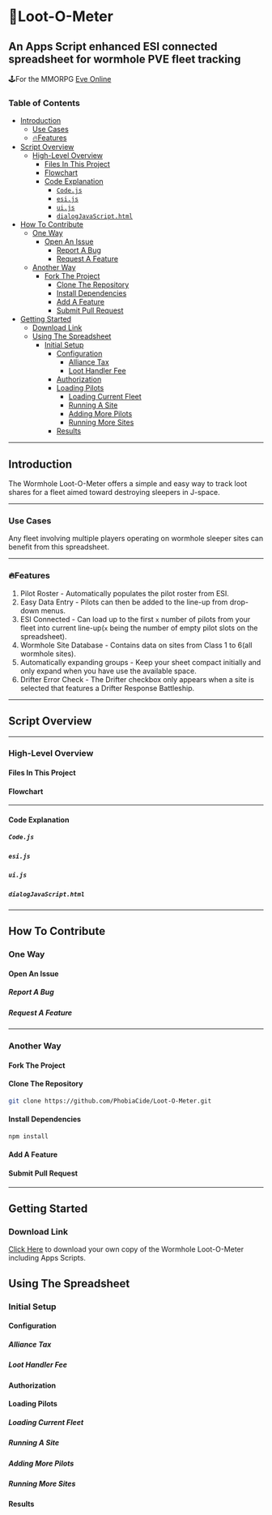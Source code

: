 # 🎁Loot-O-Meter <!-- omit from toc -->

## An Apps Script enhanced ESI connected spreadsheet for wormhole PVE fleet tracking <!-- omit from toc -->

🕹️For the MMORPG [Eve Online](https://www.eveonline.com)

### Table of Contents <!-- omit from toc -->

- [Introduction](#introduction)
  - [Use Cases](#use-cases)
  - [🔥Features](#🔥features)
- [Script Overview](#script-overview)
  - [High-Level Overview](#high-level-overview)
    - [Files In This Project](#files-in-this-project)
    - [Flowchart](#flowchart)
    - [Code Explanation](#code-explanation)
      - [`Code.js`](#codejs)
      - [`esi.js`](#esijs)
      - [`ui.js`](#uijs)
      - [`dialogJavaScript.html`](#dialogjavascripthtml)
- [How To Contribute](#how-to-contribute)
  - [One Way](#one-way)
    - [Open An Issue](#open-an-issue)
      - [Report A Bug](#report-a-bug)
      - [Request A Feature](#request-a-feature)
  - [Another Way](#another-way)
    - [Fork The Project](#fork-the-project)
      - [Clone The Repository](#clone-the-repository)
      - [Install Dependencies](#install-dependencies)
      - [Add A Feature](#add-a-feature)
      - [Submit Pull Request](#submit-pull-request)
- [Getting Started](#getting-started)
  - [Download Link](#download-link)
  - [Using The Spreadsheet](#using-the-spreadsheet)
    - [Initial Setup](#initial-setup)
      - [Configuration](#configuration)
        - [Alliance Tax](#alliance-tax)
        - [Loot Handler Fee](#loot-handler-fee)
      - [Authorization](#authorization)
      - [Loading Pilots](#loading-pilots)
        - [Loading Current Fleet](#loading-current-fleet)
        - [Running A Site](#running-a-site)
        - [Adding More Pilots](#adding-more-pilots)
        - [Running More Sites](#running-more-sites)
      - [Results](#results)


---

## Introduction

The Wormhole Loot-O-Meter offers a simple and easy way to track loot shares for a fleet aimed toward destroying sleepers in J-space.

---

### Use Cases

Any fleet involving multiple players operating on wormhole sleeper sites can benefit from this spreadsheet.

---

### 🔥Features

1. Pilot Roster - Automatically populates the pilot roster from ESI.
2. Easy Data Entry - Pilots can then be added to the line-up from drop-down menus.  
3. ESI Connected - Can load up to the first `x` number of pilots from your fleet into current line-up(`x` being the number of empty pilot slots on the spreadsheet).
4. Wormhole Site Database - Contains data on sites from Class 1 to 6(all wormhole sites).
5. Automatically expanding groups - Keep your sheet compact initially and only expand when you have use the available space.
6. Drifter Error Check - The Drifter checkbox only appears when a site is selected that features a Drifter Response Battleship.

---

## Script Overview

---

### High-Level Overview

#### Files In This Project

#### Flowchart

---

#### Code Explanation

##### `Code.js`

##### `esi.js`

##### `ui.js`

##### `dialogJavaScript.html`

---

## How To Contribute

### One Way

#### Open An Issue

##### Report A Bug

##### Request A Feature

---

### Another Way

#### Fork The Project

#### Clone The Repository

```bash
git clone https://github.com/PhobiaCide/Loot-O-Meter.git
```

#### Install Dependencies

```bash
npm install
```

#### Add A Feature

#### Submit Pull Request

---

## Getting Started

### Download Link

[Click Here](https://docs.google.com/spreadsheets/d/1dKZ7OjaDgEqzoYoaXt_dhMxFHNkrxQLyQP-HsAnjYqo/copy?usp=sharing) to download your own copy of the Wormhole Loot-O-Meter including Apps Scripts.

## Using The Spreadsheet

### Initial Setup

#### Configuration

##### Alliance Tax

##### Loot Handler Fee

#### Authorization

#### Loading Pilots

##### Loading Current Fleet

##### Running A Site

##### Adding More Pilots

##### Running More Sites

#### Results


